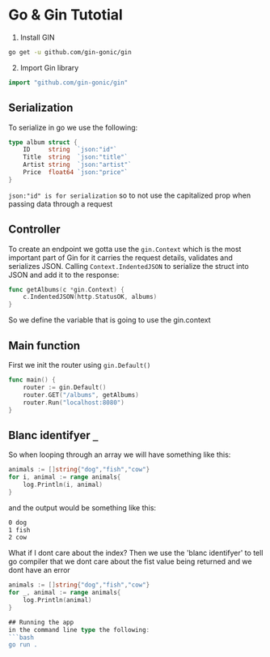 # Go & Gin Tutotial
1. Install GIN
```bash
go get -u github.com/gin-gonic/gin
```
2. Import Gin library
```go
import "github.com/gin-gonic/gin"
```
## Serialization
To serialize in go we use the following:
```go
type album struct {
	ID     string  `json:"id"`
	Title  string  `json:"title"`
	Artist string  `json:"artist"`
	Price  float64 `json:"price"`
}
```
`json:"id" is for serialization` so to not use the capitalized prop when passing data through a request

## Controller
To create an endpoint we gotta use the ```gin.Context``` which is the most important part of Gin for it carries the request details, validates and serializes JSON.
Calling ```Context.IndentedJSON``` to serialize the struct into JSON and add it to the response:
```go
func getAlbums(c *gin.Context) {
	c.IndentedJSON(http.StatusOK, albums)
}
```
So we define the variable that is going to use the gin.context

## Main function
First we init the router using ```gin.Default()```
```go
func main() {
	router := gin.Default()
	router.GET("/albums", getAlbums)
	router.Run("localhost:8080")
}
```

## Blanc identifyer ```_```
So when looping through an array we will have something like this:
```go
animals := []string{"dog","fish","cow"}
for i, animal := range animals{
    log.Println(i, animal)
}
```
and the output would be something like this:
```bash
0 dog
1 fish
2 cow
```
What if I dont care about the index?
Then we use the 'blanc identifyer' to tell go compiler that we dont care about the fist value being returned and we dont have an error
```go
animals := []string{"dog","fish","cow"}
for _, animal := range animals{
    log.Println(animal)
}

## Running the app
in the command line type the following:
```bash
go run .
```
